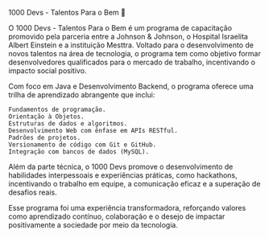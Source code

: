 1000 Devs - Talentos Para o Bem 🚀

O 1000 Devs - Talentos Para o Bem é um programa de capacitação promovido pela parceria entre a Johnson & Johnson, o Hospital Israelita Albert Einstein e a instituição Mesttra. Voltado para o desenvolvimento de novos talentos na área de tecnologia, o programa tem como objetivo formar desenvolvedores qualificados para o mercado de trabalho, incentivando o impacto social positivo.

Com foco em Java e Desenvolvimento Backend, o programa oferece uma trilha de aprendizado abrangente que inclui:

    Fundamentos de programação.
    Orientação à Objetos.
    Estruturas de dados e algoritmos.
    Desenvolvimento Web com ênfase em APIs RESTful.
    Padrões de projetos.
    Versionamento de código com Git e GitHub.
    Integração com bancos de dados (MySQL).

Além da parte técnica, o 1000 Devs promove o desenvolvimento de habilidades interpessoais e experiências práticas, como hackathons, incentivando o trabalho em equipe, a comunicação eficaz e a superação de desafios reais.

Esse programa foi uma experiência transformadora, reforçando valores como aprendizado contínuo, colaboração e o desejo de impactar positivamente a sociedade por meio da tecnologia.
